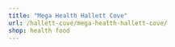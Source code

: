 ```yaml
---
title: "Mega Health Hallett Cove"
url: /hallett-cove/mega-health-hallett-cove/
shop: health food
---
```

